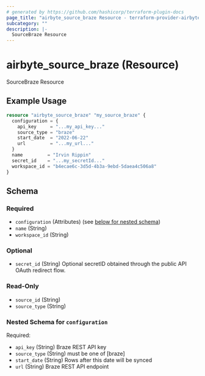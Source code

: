 ```yaml
---
# generated by https://github.com/hashicorp/terraform-plugin-docs
page_title: "airbyte_source_braze Resource - terraform-provider-airbyte"
subcategory: ""
description: |-
  SourceBraze Resource
---
```


# airbyte_source_braze (Resource)

SourceBraze Resource

## Example Usage

```terraform
resource "airbyte_source_braze" "my_source_braze" {
  configuration = {
    api_key     = "...my_api_key..."
    source_type = "braze"
    start_date  = "2022-06-22"
    url         = "...my_url..."
  }
  name         = "Irvin Rippin"
  secret_id    = "...my_secretId..."
  workspace_id = "b4ecae6c-3d5d-4b3a-9ebd-5daea4c506a8"
}
```

<!-- schema generated by tfplugindocs -->
## Schema

### Required

- `configuration` (Attributes) (see [below for nested schema](#nestedatt--configuration))
- `name` (String)
- `workspace_id` (String)

### Optional

- `secret_id` (String) Optional secretID obtained through the public API OAuth redirect flow.

### Read-Only

- `source_id` (String)
- `source_type` (String)

<a id="nestedatt--configuration"></a>
### Nested Schema for `configuration`

Required:

- `api_key` (String) Braze REST API key
- `source_type` (String) must be one of [braze]
- `start_date` (String) Rows after this date will be synced
- `url` (String) Braze REST API endpoint


